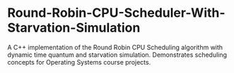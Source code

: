 # Round-Robin-CPU-Scheduler-With-Starvation-Simulation
A C++ implementation of the Round Robin CPU Scheduling algorithm with dynamic time quantum and starvation simulation. Demonstrates scheduling concepts for Operating Systems course projects.
